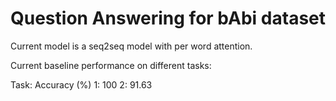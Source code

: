 # Question Answering for bAbi dataset

Current model is a seq2seq model with per word attention.

Current baseline performance on different tasks:

Task: Accuracy (%)
1: 100
2: 91.63 
